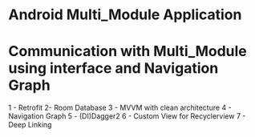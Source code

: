 # Android Multi_Module Application 
# Communication with Multi_Module using interface and Navigation Graph
1 - Retrofit 
2-  Room Database
3 - MVVM with clean architecture
4 - Navigation Graph
5 - (DI)Dagger2
6 - Custom View for Recyclerview 
7 - Deep Linking




